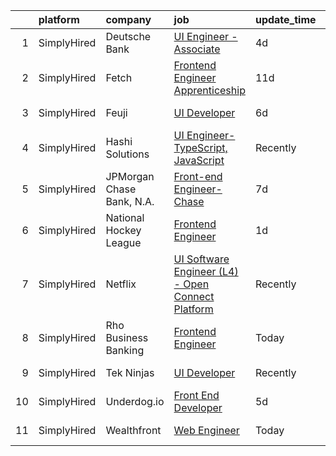 

|    | platform    | company                   | job                                                                                                                                                       | update_time   | location                   |
|---:|:------------|:--------------------------|:----------------------------------------------------------------------------------------------------------------------------------------------------------|:--------------|:---------------------------|
|  1 | SimplyHired | Deutsche Bank             | [UI Engineer - Associate](https://www.simplyhired.com/job/xKXIX_SdGOKBmnKV_vmgpGfaSyICf9DJkHyr7Y0JvlZKrU9PsDvKkw?q=ui+engineer)                           | 4d            | Cary, NC                   |
|  2 | SimplyHired | Fetch                     | [Frontend Engineer Apprenticeship](https://www.simplyhired.com/job/Y_l9aEY8WX0HZrhbQM4t2PyASEn5ZU7wu7n1QiOmbPAz8eYYAYp1zQ?q=ui+engineer)                  | 11d           | Birmingham, AL +1 location |
|  3 | SimplyHired | Feuji                     | [UI Developer](https://www.simplyhired.com/job/mHSCfPSN0FzIzvaUHPHtpkn9XGJvKlA0eFGlgetIFdm1UqK76wEN6g?q=ui+engineer)                                      | 6d            | United States              |
|  4 | SimplyHired | Hashi Solutions           | [UI Engineer-TypeScript, JavaScript](https://www.simplyhired.com/job/9tpPPGPfhLYeUlx_8_jeOiiR-u8j_nYsRX7-zi3nWLhrvzwqQzZz-Q?q=ui+engineer)                | Recently      | Remote                     |
|  5 | SimplyHired | JPMorgan Chase Bank, N.A. | [Front-end Engineer- Chase](https://www.simplyhired.com/job/NP9eLLBMKScfyURC9Si5EZMUX0oLks81wFoor4IQofQ1iT8-mkW6xA?q=ui+engineer)                         | 7d            | New York, NY               |
|  6 | SimplyHired | National Hockey League    | [Frontend Engineer](https://www.simplyhired.com/job/d8zr66vVMNjzd6iWCCEXLl2KnpAqXv1U5DwABBdPw9aswNqSTr0LZA?q=ui+engineer)                                 | 1d            | New York, NY               |
|  7 | SimplyHired | Netflix                   | [UI Software Engineer (L4) - Open Connect Platform](https://www.simplyhired.com/job/NVDH9_xlvkPwnYVWCHX33dZoGkK5u8V2tmdHi3UNepKNG9pVTcPkAQ?q=ui+engineer) | Recently      | Remote                     |
|  8 | SimplyHired | Rho Business Banking      | [Frontend Engineer](https://www.simplyhired.com/job/JLjUyuK2O9X7u1MOjRKZLzdZHiW9lMS_-hCGr33MxS9rp-zP4fu9Kw?q=ui+engineer)                                 | Today         | Belgrade, MT               |
|  9 | SimplyHired | Tek Ninjas                | [UI Developer](https://www.simplyhired.com/job/T6xg3zr0wsb2iaRYeLEyEr8KV_N5U_wb6sFXgKIpQaZaXNvI97z9kQ?q=ui+engineer)                                      | Recently      | Cary, NC +3 locations      |
| 10 | SimplyHired | Underdog.io               | [Front End Developer](https://www.simplyhired.com/job/bKHSv5Crya-PQseHciDP5wVap6EGVW40KqRY_ikjYgsi6Xi8F_XGmw?q=ui+engineer)                               | 5d            | Remote                     |
| 11 | SimplyHired | Wealthfront               | [Web Engineer](https://www.simplyhired.com/job/1-tchb3OxIsBb1vCjQb6i-1EG5m5PADOVbmLVVOVCTR0bpzTEzfhdg?q=ui+engineer)                                      | Today         | Palo Alto, CA              |